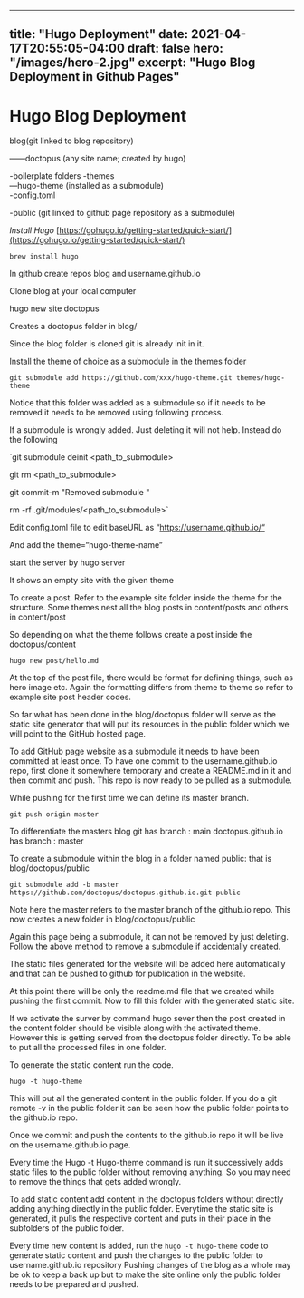 
---
title: "Hugo Deployment"
date: 2021-04-17T20:55:05-04:00
draft: false
hero: "/images/hero-2.jpg"
excerpt: "Hugo Blog Deployment in Github Pages"
---

# Hugo Blog Deployment

blog(git linked to blog repository)

——doctopus (any site name; created by hugo)

\-boilerplate folders
      -themes    
         —hugo-theme (installed as a submodule)    
      -config.toml    

\-public (git linked to github page repository as a submodule)    

*Install Hugo* [https://gohugo.io/getting-started/quick-start/](https://gohugo.io/getting-started/quick-start/)

`brew install hugo`

In github create repos blog and username.github.io

Clone blog at your local computer

hugo new site doctopus

Creates a doctopus folder in blog/

Since the blog folder is cloned git is already init in it.

Install the theme of choice as a submodule in the themes folder

`git submodule add https://github.com/xxx/hugo-theme.git themes/hugo-theme`

Notice that this folder was added as a submodule so if it needs to be removed it needs to be removed using following process.

If a submodule is wrongly added. Just deleting it will not help. Instead do the following

`git submodule deinit <path_to_submodule>

git rm <path_to_submodule>

git commit-m "Removed submodule "

rm -rf .git/modules/<path_to_submodule>`


Edit config.toml file to edit baseURL as “https://username.github.io/“

And add the theme=“hugo-theme-name”

start the server by hugo server

It shows an empty site with the given theme

To create a post. Refer to the example site folder inside the theme for the structure. Some themes nest all the blog posts in content/posts and others in content/post

So depending on what the theme follows create a post inside the doctopus/content

`hugo new post/hello.md`

At the top of the post file, there would be format for defining things, such as hero image etc. Again the formatting differs from theme to theme so refer to example site post header codes.

So far what has been done in the blog/doctopus   folder will serve as the static site generator that will put its resources in the public folder which we will point to the GitHub hosted page.

To add GitHub page website as a submodule it needs to have been committed at least once. To have one commit to the username.github.io repo, first clone it somewhere temporary and create a README.md in it and then commit and push. This repo is now ready to be pulled as a submodule.

While pushing for the first time we can define its master branch.

`git push origin master`

To differentiate the masters
blog git has branch : main
doctopus.github.io has branch : master

To create a submodule within the blog in a folder named public: that is blog/doctopus/public

`git submodule add -b master https://github.com/doctopus/doctopus.github.io.git public`

Note here the master refers to the master branch of the github.io repo. This now creates a new folder in blog/doctopus/public

Again this page being a submodule, it can not be removed by just deleting. Follow the above method to remove a submodule if accidentally created.

The static files generated for the website will be added here automatically and that can be pushed to github for publication in the website.

At this point there will be only the readme.md file that we created while pushing the first commit. Now to fill this folder with the generated static site.

If we activate the surver by command hugo sever then the post created in the content folder should be visible along with the activated theme. However this is getting served from the doctopus folder directly. To be able to put all the processed files in one folder.

To generate the static content run the code.

`hugo -t hugo-theme`

This will put all the generated content in the public folder. If you do a git remote -v in the public folder it can be seen how the public folder points to the github.io repo.

Once we commit and push the contents to the github.io repo it will be live on the username.github.io page.

Every time the Hugo -t Hugo-theme command is run it successively adds static files to the public folder without removing anything. So you may need to remove the things that gets added wrongly.

To add static content add content in the doctopus folders without directly adding anything directly in the public folder. Everytime the static site is generated, it pulls the respective content and puts in their place in the subfolders of the public folder.

Every time new content is added, run the `hugo -t hugo-theme` code to generate static content and push the changes to the public folder to username.github.io repository
Pushing changes of the blog as a whole may be ok to keep a back up but to make the site online only the public folder needs to be prepared and pushed.


